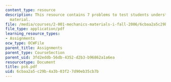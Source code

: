 ```yaml
---
content_type: resource
description: This resource contains 7 problems to test students understanding of course
  material.
file: /media/courses/2-001-mechanics-materials-i-fall-2006/6cbaa2a5c29b4a3b03f27d90eb35cb7b_ps6.pdf
file_type: application/pdf
learning_resource_types:
- Assignments
ocw_type: OCWFile
parent_title: Assignments
parent_type: CourseSection
parent_uid: 3fd2eddb-56db-4352-d2b3-b96862a1a6ea
resourcetype: Document
title: ps6.pdf
uid: 6cbaa2a5-c29b-4a3b-03f2-7d90eb35cb7b
---
```

